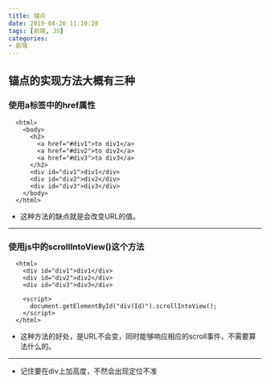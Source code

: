 ```yaml
---
title: 锚点
date: 2019-04-26 11:10:28
tags: [前端, JS]
categories:
- 前端
---
```


## 锚点的实现方法大概有三种

###  使用a标签中的href属性

```
  <html>
    <body>
      <h2>
        <a href="#div1">to div1</a>
        <a href="#div2">to div2</a>
        <a href="#div3">to div3</a>
      </h2>
      <div id="div1">div1</div>
      <div id="div2">div2</div>
      <div id="div3">div3</div>
    </body>
  </html>
```

- 这种方法的缺点就是会改变URL的值。

---

### 使用js中的scrollIntoView()这个方法

```
  <html>
    <div id="div1">div1</div>
    <div id="div2">div2</div>
    <div id="div3">div3</div>
    
    <script>
      document.getElementById("div(Id)").scrollIntoView();
    </script>
  </html>
```
- 这种方法的好处，是URL不会变，同时能够响应相应的scroll事件，不需要算法什么的。

---

- 记住要在div上加高度，不然会出现定位不准
